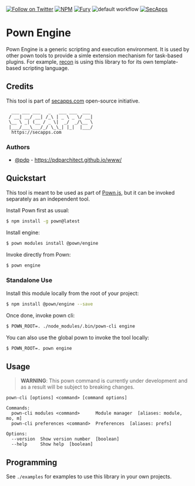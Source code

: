 [![Follow on Twitter](https://img.shields.io/twitter/follow/pownjs.svg?logo=twitter)](https://twitter.com/pownjs)
[![NPM](https://img.shields.io/npm/v/@pown/engine.svg)](https://www.npmjs.com/package/@pown/engine)
[![Fury](https://img.shields.io/badge/version-2x%20Fury-red.svg)](https://github.com/pownjs/lobby)
![default workflow](https://github.com/pownjs/engine/actions/workflows/default.yaml/badge.svg)
[![SecApps](https://img.shields.io/badge/credits-SecApps-black.svg)](https://secapps.com)

# Pown Engine

Pown Engine is a generic scripting and execution environment. It is used by other pown tools to provide a simle extension mechanism for task-based plugins. For example, [recon](https://github.com/pownjs/recon) is using this library to for its own template-based scripting language.

## Credits

This tool is part of [secapps.com](https://secapps.com) open-source initiative.

```
  ___ ___ ___   _   ___ ___  ___
 / __| __/ __| /_\ | _ \ _ \/ __|
 \__ \ _| (__ / _ \|  _/  _/\__ \
 |___/___\___/_/ \_\_| |_|  |___/
  https://secapps.com
```

### Authors

* [@pdp](https://twitter.com/pdp) - https://pdparchitect.github.io/www/

## Quickstart

This tool is meant to be used as part of [Pown.js](https://github.com/pownjs/pown), but it can be invoked separately as an independent tool.

Install Pown first as usual:

```sh
$ npm install -g pown@latest
```

Install engine:

```sh
$ pown modules install @pown/engine
```

Invoke directly from Pown:

```sh
$ pown engine
```

### Standalone Use

Install this module locally from the root of your project:

```sh
$ npm install @pown/engine --save
```

Once done, invoke pown cli:

```sh
$ POWN_ROOT=. ./node_modules/.bin/pown-cli engine
```

You can also use the global pown to invoke the tool locally:

```sh
$ POWN_ROOT=. pown engine
```

## Usage

> **WARNING**: This pown command is currently under development and as a result will be subject to breaking changes.

```
pown-cli [options] <command> [command options]

Commands:
  pown-cli modules <command>      Module manager  [aliases: module, mo, m]
  pown-cli preferences <command>  Preferences  [aliases: prefs]

Options:
  --version  Show version number  [boolean]
  --help     Show help  [boolean]
```

## Programming

See `./examples` for examples to use this library in your own projects.
